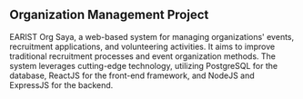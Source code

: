 
## Organization Management Project
EARIST Org Saya, a web-based system for managing
organizations' events, recruitment applications, and volunteering activities. It aims to
improve traditional recruitment processes and event organization methods. The system
leverages cutting-edge technology, utilizing PostgreSQL for the database, ReactJS for
the front-end framework, and NodeJS and ExpressJS for the backend.
